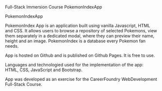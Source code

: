 Full-Stack Immersion Course PokemonIndexApp

PokemonIndexApp

PokemonIndex App is an application built using vanilla Javascript, HTML and CSS. It allows users to browse a repository of selected Pokemons, view them separately in a dedicated modal, where they can preview their name, height and an image. PokemonIndex is a database every Pokemon fan needs.

App is hosted on Github and is published on Github Pages. It is free to use.

Languages and technologied used for the implementation of the app: HTML, CSS, JavaScript and Bootstrap.

App was developed as an exercise for the CareerFoundry WebDevelopment Full-Stack Course.
